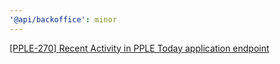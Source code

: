 ```yaml
---
'@api/backoffice': minor
---
```


[[PPLE-270] Recent Activity in PPLE Today application endpoint](https://linear.app/snts/issue/PPLE-270/recent-activity-in-pple-today-application-endpoint)
